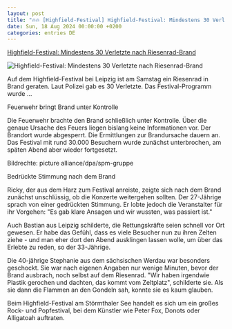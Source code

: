 ```yaml
---
layout: post
title: "🔥🔥 [Highfield-Festival] Highfield-Festival: Mindestens 30 Verletzte nach Riesenrad-Brand"
date: Sun, 18 Aug 2024 00:00:00 +0200
categories: entries DE
---
```

[Highfield-Festival: Mindestens 30 Verletzte nach Riesenrad-Brand](https://www.mdr.de/nachrichten/sachsen/leipzig/leipzig-leipzig-land/highfield-festival-riesenrad-feuer-100.html)

![Highfield-Festival: Mindestens 30 Verletzte nach Riesenrad-Brand](https://cdn.mdr.de/nachrichten/mdraktuell-highfield-112_v-variantBig16x9_wm-true_zc-ecbbafc6.jpg?version=21724)

Auf dem Highfield-Festival bei Leipzig ist am Samstag ein Riesenrad in Brand geraten. Laut Polizei gab es 30 Verletzte. Das Festival-Programm wurde ...

Feuerwehr bringt Brand unter Kontrolle

Die Feuerwehr brachte den Brand schließlich unter Kontrolle. Über die genaue Ursache des Feuers liegen bislang keine Informationen vor. Der Brandort wurde abgesperrt. Die Ermittlungen zur Brandursache dauern an. Das Festival mit rund 30.000 Besuchern wurde zunächst unterbrochen, am späten Abend aber wieder fortgesetzt.

Bildrechte: picture alliance/dpa/spm-gruppe

Bedrückte Stimmung nach dem Brand

Ricky, der aus dem Harz zum Festival anreiste, zeigte sich nach dem Brand zunächst unschlüssig, ob die Konzerte weitergehen sollten. Der 27-Jährige sprach von einer gedrückten Stimmung. Er lobte jedoch die Veranstalter für ihr Vorgehen: "Es gab klare Ansagen und wir wussten, was passiert ist."

Auch Bastian aus Leipzig schilderte, die Rettungskräfte seien schnell vor Ort gewesen. Er habe das Gefühl, dass es viele Besucher nun zu ihren Zelten ziehe - und man eher dort den Abend ausklingen lassen wolle, um über das Erlebte zu reden, so der 33-Jährige.

Die 40-jährige Stephanie aus dem sächsischen Werdau war besonders geschockt. Sie war nach eigenen Angaben nur wenige Minuten, bevor der Brand ausbrach, noch selbst auf dem Riesenrad. "Wir haben irgendwie Plastik gerochen und dachten, das kommt vom Zeltplatz", schilderte sie. Als sie dann die Flammen an den Gondeln sah, konnte sie es kaum glauben.

Beim Highfield-Festival am Störmthaler See handelt es sich um ein großes Rock- und Popfestival, bei dem Künstler wie Peter Fox, Donots oder Alligatoah auftraten.

